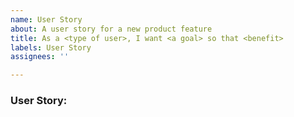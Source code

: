 ```yaml
---
name: User Story
about: A user story for a new product feature
title: As a <type of user>, I want <a goal> so that <benefit>
labels: User Story
assignees: ''

---
```


### **User Story: <title>**

### **Acceptance Criteria:**
- [ ] Criterion 1
- [ ] Criterion 2
- [ ] Criterion 3

### **Definition of done:**
